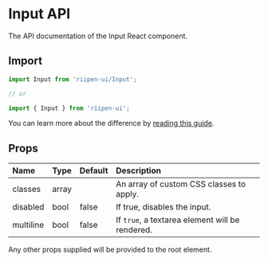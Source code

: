<!--- This documentation is automatically generated, do not try to edit it. -->

# Input API

<p class="description">The API documentation of the Input React component.</p>

## Import

```js
import Input from 'riipen-ui/Input';

// or

import { Input } from 'riipen-ui';
```

You can learn more about the difference by [reading this guide](/guides/bundle-size).

## Props

| Name | Type | Default | Description |
|:-----|:-----|:--------|:------------|
| <span class="prop-name">classes</span> | <span class="prop-type">array</span> |  | An array of custom CSS classes to apply. |
| <span class="prop-name">disabled</span> | <span class="prop-type">bool</span> | <span class="prop-default">false</span> | If true, disables the input. |
| <span class="prop-name">multiline</span> | <span class="prop-type">bool</span> | <span class="prop-default">false</span> | If `true`, a textarea element will be rendered. |


Any other props supplied will be provided to the root element.